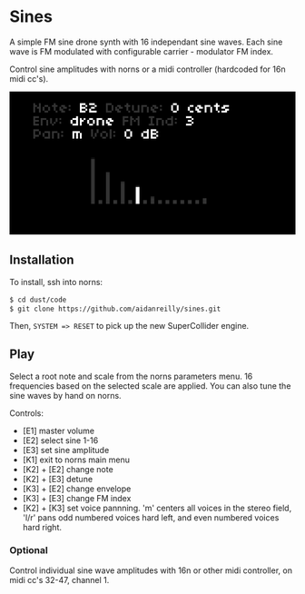 # Sines

A simple FM sine drone synth with 16 independant sine waves. Each sine wave is FM modulated with configurable carrier - modulator FM index.

Control sine amplitudes with norns or a midi controller (hardcoded for 16n midi cc's).

![sines](sines.png)

## Installation

To install, ssh into norns:  

	$ cd dust/code
	$ git clone https://github.com/aidanreilly/sines.git

Then, `SYSTEM => RESET` to pick up the new SuperCollider engine.

## Play

Select a root note and scale from the norns parameters menu. 16 frequencies based on the selected scale are applied. You can also tune the sine waves by hand on norns.  

Controls:

* [E1] master volume
* [E2] select sine 1-16
* [E3] set sine amplitude
* [K1] exit to norns main menu
* [K2] + [E2] change note
* [K2] + [E3] detune
* [K3] + [E2] change envelope
* [K3] + [E3] change FM index
* [K2] + [K3] set voice pannning. 'm' centers all voices in the stereo field, 'l/r' pans odd numbered voices hard left, and even numbered voices hard right. 

### Optional

Control individual sine wave amplitudes with 16n or other midi controller, on midi cc's 32-47, channel 1.

